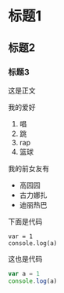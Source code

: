# 标题1

## 标题2

### 标题3

这是正文

我的爱好

1. 唱
2. 跳
3. rap
4. 篮球


我的前女友有

* 高园园
* 古力娜扎
* 迪丽热巴


下面是代码

    var = 1
    console.log(a)
    
这也是代码

```javascript
var a = 1
console.log(a)
```

